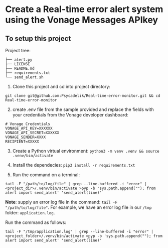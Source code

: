 # Create a Real-time error alert system using the Vonage Messages APIkey

## To setup this project

Project tree:

```
├── alert.py
├── LICENSE
├── README.md
├── requirements.txt
└── send_alert.sh
```

1. Clone this project and cd into project directory:
```
git clone git@github.com:Psycadelik/Real-time-error-monitor.git && cd Real-time-error-monitor
```

2. create .env file from the sample provided and replace the fields with your credentials from the Vonage developer dashboard:
```
# Vonage Credentials
VONAGE_API_KEY=XXXXXX
VONAGE_API_SECRET=XXXXXX
VONAGE_SENDER=XXXX
RECIPIENT=XXXXX

```

3. Create a Python virtual environment:  `python3 -m venv .venv && source .venv/bin/activate`

4. Install the dependecies: `pip3 install -r requirements.txt`

5. Run the command on a terminal:
```
tail -F "/path/to/log/file" | grep --line-buffered -i "error" | <project_dir>/.venv/bin/activate >pyp -b 'sys.path.append(""); from alert import send_alert' 'send_alert(line)'
```

**Note**:
supply an error log file in the command: `tail -F "/path/to/log/file"`.
For example, we have an error log file in our `/tmp` folder: `application.log`.

Run the command as follows:
```
tail -F "/tmp/application.log" | grep --line-buffered -i "error" | <project_folder>/.venv/bin/activate >pyp -b 'sys.path.append(""); from alert import send_alert' 'send_alert(line)'
```
